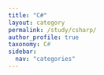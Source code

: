 ```yaml
---
title: "C#"
layout: category
permalink: /study/csharp/
author_profile: true
taxonomy: C#
sidebar:
  nav: "categories"
---
```

